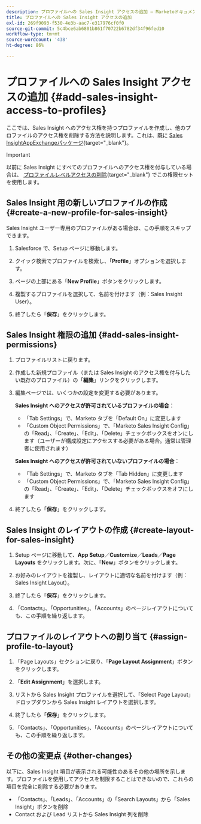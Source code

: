 ```yaml
---
description: プロファイルへの Sales Insight アクセスの追加 — Marketoドキュメント — 製品ドキュメント
title: プロファイルへの Sales Insight アクセスの追加
exl-id: 269f9093-f530-4e3b-aac7-e317976cf0f0
source-git-commit: 5c4bce6ab6801b861f70722b6782df34f96fed10
workflow-type: tm+mt
source-wordcount: '438'
ht-degree: 86%

---
```


# プロファイルへの Sales Insight アクセスの追加 {#add-sales-insight-access-to-profiles}

ここでは、Sales Insight へのアクセス権を持つプロファイルを作成し、他のプロファイルのアクセス権を削除する方法を説明します。これは、既に [Sales InsightAppExchangeパッケージ](/help/marketo/product-docs/marketo-sales-insight/msi-for-salesforce/installation/install-marketo-sales-insight-package-in-salesforce-appexchange.md){target=&quot;_blank&quot;}。

>[!IMPORTANT]
>
>以前に Sales Insight にすべてのプロファイルへのアクセス権を付与している場合は、 [プロファイルレベルアクセスの削除](/help/marketo/product-docs/marketo-sales-insight/msi-for-salesforce/configuration/remove-sales-insight-access.md){target=&quot;_blank&quot;} でこの権限セットを使用します。

## Sales Insight 用の新しいプロファイルの作成 {#create-a-new-profile-for-sales-insight}

Sales Insight ユーザー専用のプロファイルがある場合は、この手順をスキップできます。

1. Salesforce で、Setup ページに移動します。

1. クイック検索でプロファイルを検索し、「**Profile**」オプションを選択します。

1. ページの上部にある「**New Profile**」ボタンをクリックします。

1. 複製するプロファイルを選択して、名前を付けます（例：Sales Insight User）。

1. 終了したら「**保存**」をクリックします。

## Sales Insight 権限の追加 {#add-sales-insight-permissions}

1. プロファイルリストに戻ります。

1. 作成した新規プロファイル（または Sales Insight のアクセス権を付与したい既存のプロファイル）の「**編集**」リンクをクリックします。

1. 編集ページでは、いくつかの設定を変更する必要があります。

   **Sales Insight へのアクセスが許可されているプロファイルの場合**：

   * 「Tab Settings」で、Marketo タブを「Default On」に変更します
   * 「Custom Object Permissions」で、「Marketo Sales Insight Config」の「Read」、「Create」、「Edit」、「Delete」チェックボックスをオンにします（ユーザーが構成設定にアクセスする必要がある場合。通常は管理者に使用されます）

   **Sales Insight へのアクセスが許可されていないプロファイルの場合**：

   * 「Tab Settings」で、Marketo タブを「Tab Hidden」に変更します
   * 「Custom Object Permissions」で、「Marketo Sales Insight Config」の「Read」、「Create」、「Edit」、「Delete」チェックボックスをオフにします


1. 終了したら「**保存**」をクリックします。

## Sales Insight のレイアウトの作成 {#create-layout-for-sales-insight}

1. Setup ページに移動して、**App Setup**／**Customize**／**Leads**／**Page Layouts** をクリックします。次に、「**New**」ボタンをクリックします。

1. お好みのレイアウトを複製し、レイアウトに適切な名前を付けます（例：Sales Insight Layout）。

1. 終了したら「**保存**」をクリックします。

1. 「Contacts」、「Opportunities」、「Accounts」のページレイアウトについても、この手順を繰り返します。

## プロファイルのレイアウトへの割り当て {#assign-profile-to-layout}

1. 「Page Layouts」セクションに戻り、「**Page Layout Assignment**」ボタンをクリックします。

1. 「**Edit Assignment**」を選択します。

1. リストから Sales Insight プロファイルを選択して、「Select Page Layout」ドロップダウンから Sales Insight レイアウトを選択します。

1. 終了したら「**保存**」をクリックします。

1. 「Contacts」、「Opportunities」、「Accounts」のページレイアウトについても、この手順を繰り返します。

## その他の変更点 {#other-changes}

以下に、Sales Insight 項目が表示される可能性のあるその他の場所を示します。プロファイルを使用してアクセスを制限することはできないので、これらの項目を完全に削除する必要があります。

* 「Contacts」、「Leads」、「Accounts」の「Search Layouts」から「Sales Insight」ボタンを削除
* Contact および Lead リストから Sales Insight 列を削除
